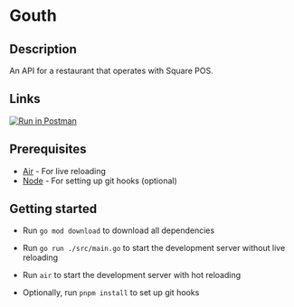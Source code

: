 # Gouth

## Description
An API for a restaurant that operates with Square POS.

## Links

[![Run in Postman](https://run.pstmn.io/button.svg)](https://documenter.getpostman.com/view/31799606/2sA2rCTgtA)

## Prerequisites

- [Air](https://github.com/cosmtrek/air) - For live reloading
- [Node](https://nodejs.org/en/) - For setting up git hooks (optional)

## Getting started

- Run `go mod download` to download all dependencies
- Run `go run ./src/main.go` to start the development server without live reloading
- Run `air` to start the development server with hot reloading

- Optionally, run `pnpm install` to set up git hooks
